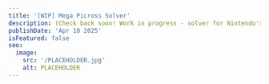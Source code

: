 ```yaml
---
title: '[WIP] Mega Picross Solver'
description: (Check back soon! Work in progress - solver for Nintendo's Mega Picross puzzles)
publishDate: 'Apr 10 2025'
isFeatured: false
seo:
  image:
    src: '/PLACEHOLDER.jpg'
    alt: PLACEHOLDER
---
```

